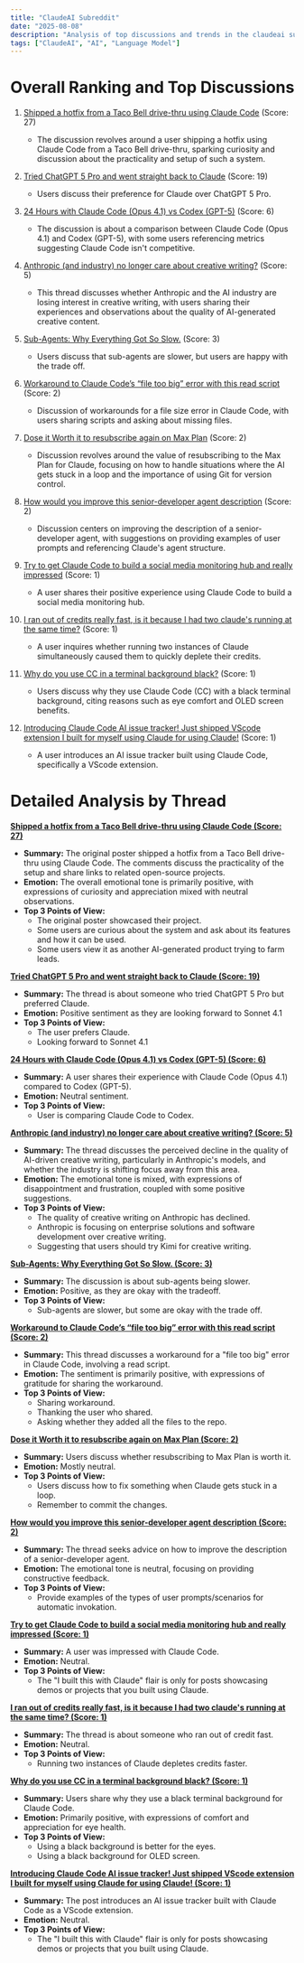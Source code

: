 ```yaml
---
title: "ClaudeAI Subreddit"
date: "2025-08-08"
description: "Analysis of top discussions and trends in the claudeai subreddit"
tags: ["ClaudeAI", "AI", "Language Model"]
---
```


# Overall Ranking and Top Discussions
1.  [Shipped a hotfix from a Taco Bell drive-thru using Claude Code](https://i.redd.it/ze5tolya2uhf1.png) (Score: 27)
    * The discussion revolves around a user shipping a hotfix using Claude Code from a Taco Bell drive-thru, sparking curiosity and discussion about the practicality and setup of such a system.

2.  [Tried ChatGPT 5 Pro and went straight back to Claude](https://www.reddit.com/r/ClaudeAI/comments/1ml1oct/tried_chatgpt_5_pro_and_went_straight_back_to/) (Score: 19)
    *  Users discuss their preference for Claude over ChatGPT 5 Pro.

3.  [24 Hours with Claude Code (Opus 4.1) vs Codex (GPT-5)](https://www.reddit.com/r/ClaudeAI/comments/1ml565b/24_hours_with_claude_code_opus_41_vs_codex_gpt5/) (Score: 6)
    *  The discussion is about a comparison between Claude Code (Opus 4.1) and Codex (GPT-5), with some users referencing metrics suggesting Claude Code isn't competitive.

4.  [Anthropic (and industry) no longer care about creative writing?](https://www.reddit.com/r/ClaudeAI/comments/1ml2vxq/anthropic_and_industry_no_longer_care_about/) (Score: 5)
    *  This thread discusses whether Anthropic and the AI industry are losing interest in creative writing, with users sharing their experiences and observations about the quality of AI-generated creative content.

5.  [Sub-Agents: Why Everything Got So Slow.](https://www.reddit.com/r/ClaudeAI/comments/1ml4g3k/subagents_why_everything_got_so_slow/) (Score: 3)
    *  Users discuss that sub-agents are slower, but users are happy with the trade off.

6.  [Workaround to Claude Code’s “file too big” error with this read script](https://www.reddit.com/r/ClaudeAI/comments/1ml1kzc/workaround_to_claude_codes_file_too_big_error/) (Score: 2)
    *  Discussion of workarounds for a file size error in Claude Code, with users sharing scripts and asking about missing files.

7.  [Dose it Worth it to resubscribe again on Max Plan](https://www.reddit.com/r/ClaudeAI/comments/1ml1opd/dose_it_worth_it_to_resubscribe_again_on_max_plan/) (Score: 2)
    *  Discussion revolves around the value of resubscribing to the Max Plan for Claude, focusing on how to handle situations where the AI gets stuck in a loop and the importance of using Git for version control.

8.  [How would you improve this senior-developer agent description](https://www.reddit.com/r/ClaudeAI/comments/1ml26b8/how_would_you_improve_this_seniordeveloper_agent/) (Score: 2)
    *  Discussion centers on improving the description of a senior-developer agent, with suggestions on providing examples of user prompts and referencing Claude's agent structure.

9. [Try to get Claude Code to build a social media monitoring hub and really impressed](https://www.reddit.com/r/ClaudeAI/comments/1ml0vb1/try_to_get_claude_code_to_build_a_social_media/) (Score: 1)
    *  A user shares their positive experience using Claude Code to build a social media monitoring hub.

10. [I ran out of credits really fast, is it because I had two claude's running at the same time?](https://www.reddit.com/r/ClaudeAI/comments/1ml0wih/i_ran_out_of_credits_really_fast_is_it_because_i/) (Score: 1)
    *  A user inquires whether running two instances of Claude simultaneously caused them to quickly deplete their credits.

11. [Why do you use CC in a terminal background black?](https://www.reddit.com/r/ClaudeAI/comments/1ml2q1a/why_do_you_use_cc_in_a_terminal_background_black/) (Score: 1)
    *  Users discuss why they use Claude Code (CC) with a black terminal background, citing reasons such as eye comfort and OLED screen benefits.

12. [Introducing Claude Code AI issue tracker! Just shipped VScode extension I built for myself using Claude for using Claude!](https://www.reddit.com/r/ClaudeAI/comments/1ml3fk1/introducing_claude_code_ai_issue_tracker_just/) (Score: 1)
    * A user introduces an AI issue tracker built using Claude Code, specifically a VScode extension.

# Detailed Analysis by Thread
**[Shipped a hotfix from a Taco Bell drive-thru using Claude Code (Score: 27)](https://i.redd.it/ze5tolya2uhf1.png)**
*  **Summary:** The original poster shipped a hotfix from a Taco Bell drive-thru using Claude Code. The comments discuss the practicality of the setup and share links to related open-source projects.
*  **Emotion:** The overall emotional tone is primarily positive, with expressions of curiosity and appreciation mixed with neutral observations.
*  **Top 3 Points of View:**
    *   The original poster showcased their project.
    *   Some users are curious about the system and ask about its features and how it can be used.
    *   Some users view it as another AI-generated product trying to farm leads.

**[Tried ChatGPT 5 Pro and went straight back to Claude (Score: 19)](https://www.reddit.com/r/ClaudeAI/comments/1ml1oct/tried_chatgpt_5_pro_and_went_straight_back_to/)**
*  **Summary:** The thread is about someone who tried ChatGPT 5 Pro but preferred Claude.
*  **Emotion:** Positive sentiment as they are looking forward to Sonnet 4.1
*  **Top 3 Points of View:**
    *   The user prefers Claude.
    *   Looking forward to Sonnet 4.1

**[24 Hours with Claude Code (Opus 4.1) vs Codex (GPT-5) (Score: 6)](https://www.reddit.com/r/ClaudeAI/comments/1ml565b/24_hours_with_claude_code_opus_41_vs_codex_gpt5/)**
*  **Summary:** A user shares their experience with Claude Code (Opus 4.1) compared to Codex (GPT-5).
*  **Emotion:** Neutral sentiment.
*  **Top 3 Points of View:**
    *  User is comparing Claude Code to Codex.

**[Anthropic (and industry) no longer care about creative writing? (Score: 5)](https://www.reddit.com/r/ClaudeAI/comments/1ml2vxq/anthropic_and_industry_no_longer_care_about/)**
*  **Summary:**  The thread discusses the perceived decline in the quality of AI-driven creative writing, particularly in Anthropic's models, and whether the industry is shifting focus away from this area.
*  **Emotion:** The emotional tone is mixed, with expressions of disappointment and frustration, coupled with some positive suggestions.
*  **Top 3 Points of View:**
    *   The quality of creative writing on Anthropic has declined.
    *   Anthropic is focusing on enterprise solutions and software development over creative writing.
    *   Suggesting that users should try Kimi for creative writing.

**[Sub-Agents: Why Everything Got So Slow. (Score: 3)](https://www.reddit.com/r/ClaudeAI/comments/1ml4g3k/subagents_why_everything_got_so_slow/)**
*  **Summary:**  The discussion is about sub-agents being slower.
*  **Emotion:** Positive, as they are okay with the tradeoff.
*  **Top 3 Points of View:**
    *   Sub-agents are slower, but some are okay with the trade off.

**[Workaround to Claude Code’s “file too big” error with this read script (Score: 2)](https://www.reddit.com/r/ClaudeAI/comments/1ml1kzc/workaround_to_claude_codes_file_too_big_error/)**
*  **Summary:** This thread discusses a workaround for a "file too big" error in Claude Code, involving a read script.
*  **Emotion:** The sentiment is primarily positive, with expressions of gratitude for sharing the workaround.
*  **Top 3 Points of View:**
    *   Sharing workaround.
    *   Thanking the user who shared.
    *   Asking whether they added all the files to the repo.

**[Dose it Worth it to resubscribe again on Max Plan (Score: 2)](https://www.reddit.com/r/ClaudeAI/comments/1ml1opd/dose_it_worth_it_to_resubscribe_again_on_max_plan/)**
*  **Summary:** Users discuss whether resubscribing to Max Plan is worth it.
*  **Emotion:** Mostly neutral.
*  **Top 3 Points of View:**
    *  Users discuss how to fix something when Claude gets stuck in a loop.
    *  Remember to commit the changes.

**[How would you improve this senior-developer agent description (Score: 2)](https://www.reddit.com/r/ClaudeAI/comments/1ml26b8/how_would_you_improve_this_seniordeveloper_agent/)**
*  **Summary:**  The thread seeks advice on how to improve the description of a senior-developer agent.
*  **Emotion:** The emotional tone is neutral, focusing on providing constructive feedback.
*  **Top 3 Points of View:**
    *  Provide examples of the types of user prompts/scenarios for automatic invokation.

**[Try to get Claude Code to build a social media monitoring hub and really impressed (Score: 1)](https://www.reddit.com/r/ClaudeAI/comments/1ml0vb1/try_to_get_claude_code_to_build_a_social_media/)**
*  **Summary:**  A user was impressed with Claude Code.
*  **Emotion:** Neutral.
*  **Top 3 Points of View:**
    *   The "I built this with Claude" flair is only for posts showcasing demos or projects that you built using Claude.

**[I ran out of credits really fast, is it because I had two claude's running at the same time? (Score: 1)](https://www.reddit.com/r/ClaudeAI/comments/1ml0wih/i_ran_out_of_credits_really_fast_is_it_because_i/)**
*  **Summary:**  The thread is about someone who ran out of credit fast.
*  **Emotion:** Neutral.
*  **Top 3 Points of View:**
    *   Running two instances of Claude depletes credits faster.

**[Why do you use CC in a terminal background black? (Score: 1)](https://www.reddit.com/r/ClaudeAI/comments/1ml2q1a/why_do_you_use_cc_in_a_terminal_background_black/)**
*  **Summary:**  Users share why they use a black terminal background for Claude Code.
*  **Emotion:** Primarily positive, with expressions of comfort and appreciation for eye health.
*  **Top 3 Points of View:**
    *   Using a black background is better for the eyes.
    *   Using a black background for OLED screen.

**[Introducing Claude Code AI issue tracker! Just shipped VScode extension I built for myself using Claude for using Claude! (Score: 1)](https://www.reddit.com/r/ClaudeAI/comments/1ml3fk1/introducing_claude_code_ai_issue_tracker_just/)**
*  **Summary:** The post introduces an AI issue tracker built with Claude Code as a VScode extension.
*  **Emotion:** Neutral.
*  **Top 3 Points of View:**
    *   The "I built this with Claude" flair is only for posts showcasing demos or projects that you built using Claude.

